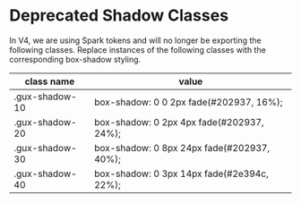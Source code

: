 # Deprecated Shadow Classes

In V4, we are using Spark tokens and will no longer be exporting the following classes. Replace instances of the following classes with the corresponding box-shadow styling.

| class name     | value                                      |
| -------------- | ------------------------------------------ |
| .gux-shadow-10 | box-shadow: 0 0 2px fade(#202937, 16%);    |
| .gux-shadow-20 | box-shadow: 0 2px 4px fade(#202937, 24%);  |
| .gux-shadow-30 | box-shadow: 0 8px 24px fade(#202937, 40%); |
| .gux-shadow-40 | box-shadow: 0 3px 14px fade(#2e394c, 22%); |
